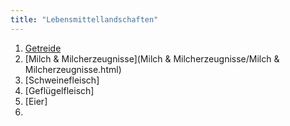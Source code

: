 ```yaml
---
title: "Lebensmittellandschaften"
---
```


1. [Getreide](Getreide/Getreide.html)
2. [Milch & Milcherzeugnisse](Milch & Milcherzeugnisse/Milch & Milcherzeugnisse.html)
3. [Schweinefleisch]
4. [Geflügelfleisch]
5. [Eier]
6. 
